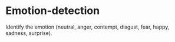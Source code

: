 # Emotion-detection
Identify the emotion (neutral, anger, contempt, disgust, fear, happy, sadness, surprise).
